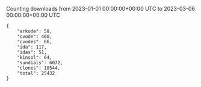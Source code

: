 
Counting downloads from 2023-01-01 00:00:00+00:00 UTC to 2023-03-06 00:00:00+00:00 UTC

```
{
    "arkode": 58,
    "cvode": 460,
    "cvodes": 66,
    "ida": 117,
    "idas": 51,
    "kinsol": 64,
    "sundials": 6072,
    "clones": 18544,
    "total": 25432
}
```
